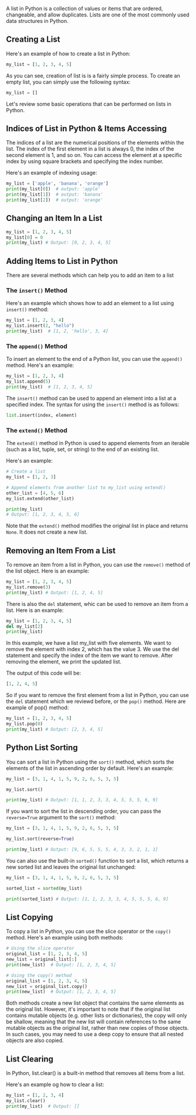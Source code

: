 A list in Python is a collection of values or items that are ordered, changeable, and allow duplicates. Lists are one of the most commonly used data structures in Python.

## Creating a List

Here's an example of how to create a list in Python:

```python
my_list = [1, 2, 3, 4, 5]
```

As you can see, creation of list is is a fairly simple process. To create an empty list, you can simply use the following syntax:

```python
my_list = []
```

Let's review some basic operations that can be performed on lists in Python.

## Indices of List in Python & Items Accessing

The indices of a list are the numerical positions of the elements within the list. The index of the first element in a list is always 0, the index of the second element is 1, and so on. You can access the element at a specific index by using square brackets and specifying the index number.

Here's an example of indexing usage:

```python
my_list = ['apple', 'banana', 'orange']
print(my_list[0])  # output: 'apple'
print(my_list[1])  # output: 'banana'
print(my_list[2])  # output: 'orange'
```

## Changing an Item In a List

```python
my_list = [1, 2, 3, 4, 5]
my_list[0] = 0
print(my_list) # Output: [0, 2, 3, 4, 5]
```

## Adding Items to List in Python

There are several methods which can help you to add an item to a list

### The `insert()` Method

Here's an example which shows how to add an element to a list using `insert()` method:

```python
my_list = [1, 2, 3, 4]
my_list.insert(2, "hello")
print(my_list)  # [1, 2, 'hello', 3, 4]
```

### The `append()` Method

To insert an element to the end of a Python list, you can use the `append()` method. Here's an example:

```python
my_list = [1, 2, 3, 4]
my_list.append(5)
print(my_list)  # [1, 2, 3, 4, 5]
```

The `insert()` method can be used to append an element into a list at a specified index. The syntax for using the `insert()` method is as follows:

```python
list.insert(index, element)
```

### The `extend()` Method

The `extend()` method in Python is used to append elements from an iterable (such as a list, tuple, set, or string) to the end of an existing list.

Here's an example:

```python
# Create a list
my_list = [1, 2, 3]

# Append elements from another list to my_list using extend()
other_list = [4, 5, 6]
my_list.extend(other_list)

print(my_list)
# Output: [1, 2, 3, 4, 5, 6]
```

Note that the `extend()` method modifies the original list in place and returns `None`. It does not create a new list.

## Removing an Item From a List

To remove an item from a list in Python, you can use the `remove()` method of the list object. Here is an example:

```python
my_list = [1, 2, 3, 4, 5]
my_list.remove(3)
print(my_list) # Output: [1, 2, 4, 5]
```

There is also the `del` statement, whic can be used to remove an item from a list. Here is an example:

```python
my_list = [1, 2, 3, 4, 5]
del my_list[2]
print(my_list)
```

In this example, we have a list my_list with five elements. We want to remove the element with index 2, which has the value 3. We use the del statement and specify the index of the item we want to remove. After removing the element, we print the updated list.

The output of this code will be:

```python
[1, 2, 4, 5]
```

So if you want to remove the first element from a list in Python, you can use the `del` statement which we reviewd before, or the `pop()` method. Here are example of pop() method:

```python
my_list = [1, 2, 3, 4, 5]
my_list.pop(0)
print(my_list) # Output: [2, 3, 4, 5]
```

## Python List Sorting

You can sort a list in Python using the `sort()` method, which sorts the elements of the list in ascending order by default. Here's an example:

```python
my_list = [3, 1, 4, 1, 5, 9, 2, 6, 5, 3, 5]

my_list.sort()

print(my_list) # Output: [1, 1, 2, 3, 3, 4, 5, 5, 5, 6, 9]
```

If you want to sort the list in descending order, you can pass the `reverse=True` argument to the `sort()` method:

```python
my_list = [3, 1, 4, 1, 5, 9, 2, 6, 5, 3, 5]

my_list.sort(reverse=True)

print(my_list) # Output: [9, 6, 5, 5, 5, 4, 3, 3, 2, 1, 1]
```

You can also use the built-in `sorted()` function to sort a list, which returns a new sorted list and leaves the original list unchanged:

```python
my_list = [3, 1, 4, 1, 5, 9, 2, 6, 5, 3, 5]

sorted_list = sorted(my_list)

print(sorted_list) # Output: [1, 1, 2, 3, 3, 4, 5, 5, 5, 6, 9]
```

## List Copying

To copy a list in Python, you can use the slice operator or the `copy()` method. Here's an example using both methods:

```python
# Using the slice operator
original_list = [1, 2, 3, 4, 5]
new_list = original_list[:]
print(new_list)  # Output: [1, 2, 3, 4, 5]

# Using the copy() method
original_list = [1, 2, 3, 4, 5]
new_list = original_list.copy()
print(new_list)  # Output: [1, 2, 3, 4, 5]
```

Both methods create a new list object that contains the same elements as the original list. However, it's important to note that if the original list contains mutable objects (e.g. other lists or dictionaries), the copy will only be shallow, meaning that the new list will contain references to the same mutable objects as the original list, rather than new copies of those objects. In such cases, you may need to use a deep copy to ensure that all nested objects are also copied.

## List Clearing

In Python, list.clear() is a built-in method that removes all items from a list.

Here's an example og how to clear a list:

```python
my_list = [1, 2, 3, 4]
my_list.clear()
print(my_list)  # Output: []
```
